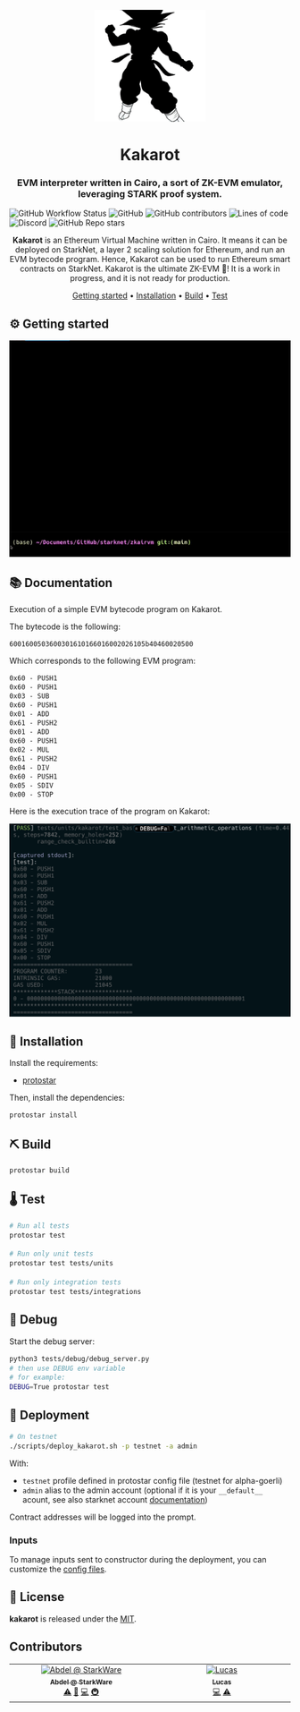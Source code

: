 <p align="center">
    <img src="resources/img/logo.png" height="200">
</p>
<div align="center">
  <h1 align="center">Kakarot</h1>
  <h3 align="center">EVM interpreter written in Cairo, a sort of ZK-EVM emulator, leveraging STARK proof system.</h3>
</div>

![GitHub Workflow Status](https://img.shields.io/github/workflow/status/abdelhamidbakhta/kakarot/TESTS?style=flat-square&logo=github)
![GitHub](https://img.shields.io/github/license/abdelhamidbakhta/kakarot?style=flat-square&logo=github)
![GitHub contributors](https://img.shields.io/github/contributors/abdelhamidbakhta/kakarot?logo=github&style=flat-square)
![Lines of code](https://img.shields.io/tokei/lines/github/abdelhamidbakhta/kakarot?style=flat-square)
![Discord](https://img.shields.io/discord/595666850260713488?color=purple&logo=discord&style=flat-square)
![GitHub Repo stars](https://img.shields.io/github/stars/abdelhamidbakhta/kakarot?style=social)

<div align="center">

**Kakarot** is an Ethereum Virtual Machine written in Cairo. It means it can be deployed on StarkNet, a layer 2 scaling solution for Ethereum, and run an EVM bytecode program.
Hence, Kakarot can be used to run Ethereum smart contracts on StarkNet.
Kakarot is the ultimate ZK-EVM 🫶!
It is a work in progress, and it is not ready for production.

[Getting started](#%EF%B8%8F-getting-started) •
[Installation](#%F0%9F%A7%A9-installation) •
[Build](#%EF%B8%8F-build) •
[Test](#%EF%B8%8F-test)

</div>

## ⚙️ Getting started

![Tutorial](resources/img/kakarot.gif)

## 📚 Documentation

Execution of a simple EVM bytecode program on Kakarot.

The bytecode is the following:

```
6001600503600301610166016002026105b40460020500
```

Which corresponds to the following EVM program:

```
0x60 - PUSH1
0x60 - PUSH1
0x03 - SUB
0x60 - PUSH1
0x01 - ADD
0x61 - PUSH2
0x01 - ADD
0x60 - PUSH1
0x02 - MUL
0x61 - PUSH2
0x04 - DIV
0x60 - PUSH1
0x05 - SDIV
0x00 - STOP
```

Here is the execution trace of the program on Kakarot:

![Tutorial](resources/img/sample_execution.png)

## 🧩 Installation

Install the requirements:

- [protostar](https://github.com/software-mansion/protostar)

Then, install the dependencies:

```bash
protostar install
```

## ⛏️ Build

```bash
protostar build
```

## 🌡️ Test

```bash
# Run all tests
protostar test

# Run only unit tests
protostar test tests/units

# Run only integration tests
protostar test tests/integrations
```

## 🐛 Debug

Start the debug server:

```bash
python3 tests/debug/debug_server.py
# then use DEBUG env variable
# for example:
DEBUG=True protostar test
```

## 🚀 Deployment

```bash
# On testnet
./scripts/deploy_kakarot.sh -p testnet -a admin
```

With:

- `testnet` profile defined in protostar config file (testnet for alpha-goerli)
- `admin` alias to the admin account (optional if it is your `__default__` acount, see also starknet account [documentation](https://starknet.io/docs/hello_starknet/account_setup.html))

Contract addresses will be logged into the prompt.

### Inputs

To manage inputs sent to constructor during the deployment, you can customize the [config files](./scripts/configs/).

## 📄 License

**kakarot** is released under the [MIT](LICENSE).

## Contributors

<!-- ALL-CONTRIBUTORS-LIST:START - Do not remove or modify this section -->
<!-- prettier-ignore-start -->
<!-- markdownlint-disable -->
<table>
  <tbody>
    <tr>
      <td align="center" valign="top" width="14.28%"><a href="https://github.com/abdelhamidbakhta"><img src="https://avatars.githubusercontent.com/u/45264458?v=4?s=100" width="100px;" alt="Abdel @ StarkWare "/><br /><sub><b>Abdel @ StarkWare </b></sub></a><br /><a href="https://github.com/abdelhamidbakhta/kakarot/commits?author=abdelhamidbakhta" title="Tests">⚠️</a> <a href="https://github.com/abdelhamidbakhta/kakarot/commits?author=abdelhamidbakhta" title="Documentation">📖</a> <a href="https://github.com/abdelhamidbakhta/kakarot/commits?author=abdelhamidbakhta" title="Code">💻</a> <a href="#infra-abdelhamidbakhta" title="Infrastructure (Hosting, Build-Tools, etc)">🚇</a></td>
      <td align="center" valign="top" width="14.28%"><a href="https://github.com/LucasLvy"><img src="https://avatars.githubusercontent.com/u/70894690?v=4?s=100" width="100px;" alt="Lucas"/><br /><sub><b>Lucas</b></sub></a><br /><a href="https://github.com/abdelhamidbakhta/kakarot/commits?author=LucasLvy" title="Code">💻</a> <a href="https://github.com/abdelhamidbakhta/kakarot/commits?author=LucasLvy" title="Tests">⚠️</a></td>
    </tr>
  </tbody>
</table>

<!-- markdownlint-restore -->
<!-- prettier-ignore-end -->

<!-- ALL-CONTRIBUTORS-LIST:END -->

